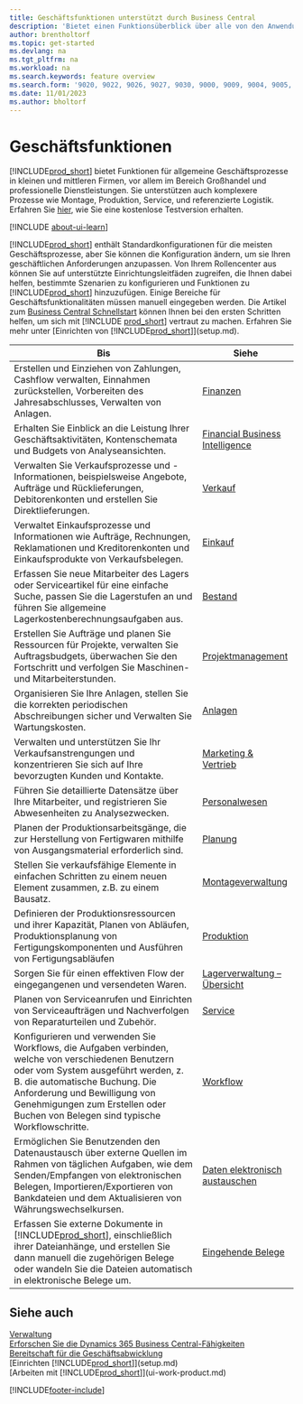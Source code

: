 ```yaml
---
title: Geschäftsfunktionen unterstützt durch Business Central
description: 'Bietet einen Funktionsüberblick über alle von den Anwendungsbereichen unterstützten Geschäftsfunktionen und Abteilungen, wie z.B. Finanzen, Bestand und Projektmanagement.'
author: brentholtorf
ms.topic: get-started
ms.devlang: na
ms.tgt_pltfrm: na
ms.workload: na
ms.search.keywords: feature overview
ms.search.form: '9020, 9022, 9026, 9027, 9030, 9000, 9009, 9004, 9005, 9024, 9006, 9007, 9010, 9016, 9017'
ms.date: 11/01/2023
ms.author: bholtorf
---
```

# Geschäftsfunktionen

[!INCLUDE[prod_short](includes/prod_short.md)] bietet Funktionen für allgemeine Geschäftsprozesse in kleinen und mittleren Firmen, vor allem im Bereich Großhandel und professionelle Dienstleistungen. Sie unterstützen auch komplexere Prozesse wie Montage, Produktion, Service, und referenzierte Logistik. Erfahren Sie [hier](trial-signup.md), wie Sie eine kostenlose Testversion erhalten.  

[!INCLUDE [about-ui-learn](includes/about-ui-learn.md)]

[!INCLUDE[prod_short](includes/prod_short.md)] enthält Standardkonfigurationen für die meisten Geschäftsprozesse, aber Sie können die Konfiguration ändern, um sie Ihren geschäftlichen Anforderungen anzupassen. Von Ihrem Rollencenter aus können Sie auf unterstützte Einrichtungsleitfäden zugreifen, die Ihnen dabei helfen, bestimmte Szenarien zu konfigurieren und Funktionen zu [!INCLUDE[prod_short](includes/prod_short.md)] hinzuzufügen. Einige Bereiche für Geschäftsfunktionalitäten müssen manuell eingegeben werden. Die Artikel zum [Business Central Schnellstart](quick-start-business-central.md) können Ihnen bei den ersten Schritten helfen, um sich mit [!INCLUDE [prod_short](includes/prod_short.md)] vertraut zu machen. Erfahren Sie mehr unter [Einrichten von [!INCLUDE[prod_short](includes/prod_short.md)]](setup.md).

| Bis | Siehe |
| --- | --- |
|Erstellen und Einziehen von Zahlungen, Cashflow verwalten, Einnahmen zurückstellen, Vorbereiten des Jahresabschlusses, Verwalten von Anlagen.|[Finanzen](finance.md)|
|Erhalten Sie Einblick an die Leistung Ihrer Geschäftsaktivitäten, Kontenschemata und Budgets von Analyseansichten.|[Financial Business Intelligence](bi.md)|
|Verwalten Sie Verkaufsprozesse und -Informationen, beispielsweise Angebote, Aufträge und Rücklieferungen, Debitorenkonten und erstellen Sie Direktlieferungen.|[Verkauf](sales-manage-sales.md)|
|Verwaltet Einkaufsprozesse und Informationen wie Aufträge, Rechnungen, Reklamationen und Kreditorenkonten und Einkaufsprodukte von Verkaufsbelegen. |[Einkauf](purchasing-manage-purchasing.md)|
|Erfassen Sie neue Mitarbeiter des Lagers oder Serviceartikel für eine einfache Suche, passen Sie die Lagerstufen an und führen Sie allgemeine Lagerkostenberechnungsaufgaben aus.|[Bestand](inventory-manage-inventory.md)|
|Erstellen Sie Aufträge und planen Sie Ressourcen für Projekte, verwalten Sie Auftragsbudgets, überwachen Sie den Fortschritt und verfolgen Sie Maschinen- und Mitarbeiterstunden.|[Projektmanagement](projects-manage-projects.md)|
|Organisieren Sie Ihre Anlagen, stellen Sie die korrekten periodischen Abschreibungen sicher und Verwalten Sie Wartungskosten.|[Anlagen](fa-manage.md)|
|Verwalten und unterstützen Sie Ihr Verkaufsanstrengungen und konzentrieren Sie sich auf Ihre bevorzugten Kunden und Kontakte.|[Marketing & Vertrieb](marketing-relationship-management.md)|
|Führen Sie detaillierte Datensätze über Ihre Mitarbeiter, und registrieren Sie Abwesenheiten zu Analysezwecken. |[Personalwesen](hr-manage-human-resources.md)|
|Planen der Produktionsarbeitsgänge, die zur Herstellung von Fertigwaren mithilfe von Ausgangsmaterial erforderlich sind.|[Planung](production-planning.md)|
|Stellen Sie verkaufsfähige Elemente in einfachen Schritten zu einem neuen Element zusammen, z.B. zu einem Bausatz.|[Montageverwaltung](assembly-assemble-items.md)|
|Definieren der Produktionsressourcen und ihrer Kapazität, Planen von Abläufen, Produktionsplanung von Fertigungskomponenten und Ausführen von Fertigungsabläufen|[Produktion](production-manage-manufacturing.md)|
|Sorgen Sie für einen effektiven Flow der eingegangenen und versendeten Waren.|[Lagerverwaltung – Übersicht](design-details-warehouse-management.md)|
|Planen von Serviceanrufen und Einrichten von Serviceaufträgen und Nachverfolgen von Reparaturteilen und Zubehör.|[Service](service-service.md)|
|Konfigurieren und verwenden Sie Workflows, die Aufgaben verbinden, welche von verschiedenen Benutzern oder vom System ausgeführt werden, z. B. die automatische Buchung. Die Anforderung und Bewilligung von Genehmigungen zum Erstellen oder Buchen von Belegen sind typische Workflowschritte.|[Workflow](across-workflow.md)|
|Ermöglichen Sie Benutzenden den Datenaustausch über externe Quellen im Rahmen von täglichen Aufgaben, wie dem Senden/Empfangen von elektronischen Belegen, Importieren/Exportieren von Bankdateien und dem Aktualisieren von Währungswechselkursen.|[Daten elektronisch austauschen](across-data-exchange.md)|
|Erfassen Sie externe Dokumente in [!INCLUDE[prod_short](includes/prod_short.md)], einschließlich ihrer Dateianhänge, und erstellen Sie dann manuell die zugehörigen Belege oder wandeln Sie die Dateien automatisch in elektronische Belege um.|[Eingehende Belege](across-income-documents.md)|

## Siehe auch

[Verwaltung](admin-setup-and-administration.md)    
[Erforschen Sie die Dynamics 365 Business Central-Fähigkeiten](https://dynamics.microsoft.com/business-central/capabilities/)  
[Bereitschaft für die Geschäftsabwicklung](ui-get-ready-business.md)  
[Einrichten [!INCLUDE[prod_short](includes/prod_short.md)]](setup.md)   
[Arbeiten mit [!INCLUDE[prod_short](includes/prod_short.md)]](ui-work-product.md)   

[!INCLUDE[footer-include](includes/footer-banner.md)]
